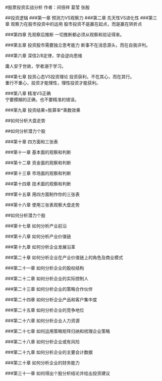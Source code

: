#股票投资实战分析
作者：间倍祥 葛莹 张殷

##投资逻辑
###第一章 预测力VS观察力
###第二章 先天性VS进化性
###第三章 观察力在股市投资中的运用
股市投资不是赢在起点，而是赢在转折点

###第四章 先观察后推断
一切推断都必须从观察和验证得来。  

###第五章 投资股市需要独立思考能力
断事不在消息源头，而在自我评判。  

###第六章 深信2/8定律，学会逆向思维

庸人安于世故，学者溺于学习。  

###第七章 投资心态VS投资理论
投资获利，不在其心，而在其行。  
重行不重心，投资才能理性，理性投资才能获利。  

###第八章  精准VS正确  
宁要模糊的正确，也不要精准的错误。  

###第九章  投资结果=胜算率*乘数效果 


##如何分析大盘走势

##如何分析潜力个股

###第十章 四方面和三张表

###第十一章  基本面的观察和判断

###第十二章 资金面的观察和判断

###第十三章 市场面的观察和判断 

###第十四章 技术面的观察和判断  

###第十五章 用四方面制作你的三张表  

###第十六章 使用三张表观察大盘走势  

##如何分析潜力个股

###第十七章 如何分析产业前沿

###第十八章 如何分析产业价值链

###第十九章 如何分析企业发展沿革  

###第二十章 如何分析企业在产业价值链上的角色及商业模式  

###第二十一章 如何分析企业的股权结构  

###第二十二章  如何分析企业的实际控制人  

###第二十三章 如何分析企业的策略合作伙伴 

###第二十四章 如何分析企业产品和客户集中度  

###第二十五章 如何分析企业的竞争地位

###第二十六章 如何分析企业人力资源

###第二十七章 如何运用策略矩阵归纳和梳理企业策略

###第二十八章 如何分析企业或有风险

###第二十九章 如何分析企业的主要会计数据

###第三十章 如何分析企业的财务能力

###第三十一章 如何得出个股分析结论并给出投资建议


